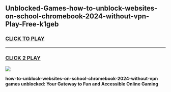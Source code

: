 
## Unblocked-Games-how-to-unblock-websites-on-school-chromebook-2024-without-vpn-Play-Free-k1geb
<h3>
<a href="https://premium76.site?title=how-to-unblock-websites-on-school-chromebook-2024-without-vpn&ref=10A">CLICK TO PLAY</a></h3>
<hr>

<h3>
<a href="https://premium76.site?title=how-to-unblock-websites-on-school-chromebook-2024-without-vpn&ref=10A">CLICK 2 PLAY</a>
  
</h3>

<a href="https://premium76.site?title=how-to-unblock-websites-on-school-chromebook-2024-without-vpn&ref=10A"><img src="https://clearcache.store/games.png"></a>


**how-to-unblock-websites-on-school-chromebook-2024-without-vpn games unblocked: Your Gateway to Fun and Accessible Online Gaming**
